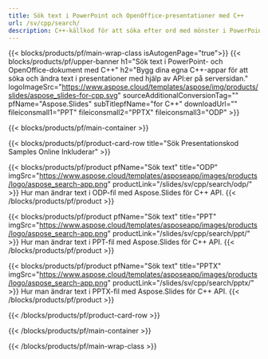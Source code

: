 ```yaml
---
title: Sök text i PowerPoint och OpenOffice-presentationer med C++
url: /sv/cpp/search/
description: C++-källkod för att söka efter ord med mönster i PowerPoint- och OpenOffice™-presentationer
---
```


{{< blocks/products/pf/main-wrap-class isAutogenPage="true">}}
{{< blocks/products/pf/upper-banner h1="Sök text i PowerPoint- och OpenOffice-dokument med C++" h2="Bygg dina egna C++-appar för att söka och ändra text i presentationer med hjälp av API:er på serversidan." logoImageSrc="https://www.aspose.cloud/templates/aspose/img/products/slides/aspose_slides-for-cpp.svg" sourceAdditionalConversionTag="" pfName="Aspose.Slides" subTitlepfName="for C++" downloadUrl="" fileiconsmall1="PPT" fileiconsmall2="PPTX" fileiconsmall3="ODP" >}}

{{< blocks/products/pf/main-container >}}

{{< blocks/products/pf/product-card-row title="Sök Presentationskod Samples Online Inkluderar" >}}

{{< blocks/products/pf/product pfName="Sök text" title="ODP" imgSrc="https://www.aspose.cloud/templates/asposeapp/images/products/logo/aspose_search-app.png" productLink="/slides/sv/cpp/search/odp/" >}}
Hur man ändrar text i ODP-fil med Aspose.Slides för C++ API.
{{< /blocks/products/pf/product >}}

{{< blocks/products/pf/product pfName="Sök text" title="PPT" imgSrc="https://www.aspose.cloud/templates/asposeapp/images/products/logo/aspose_search-app.png" productLink="/slides/sv/cpp/search/ppt/" >}}
Hur man ändrar text i PPT-fil med Aspose.Slides för C++ API.
{{< /blocks/products/pf/product >}}

{{< blocks/products/pf/product pfName="Sök text" title="PPTX" imgSrc="https://www.aspose.cloud/templates/asposeapp/images/products/logo/aspose_search-app.png" productLink="/slides/sv/cpp/search/pptx/" >}}
Hur man ändrar text i PPTX-fil med Aspose.Slides för C++ API.
{{< /blocks/products/pf/product >}}



{{< /blocks/products/pf/product-card-row >}}

{{< /blocks/products/pf/main-container >}}
    
{{< /blocks/products/pf/main-wrap-class >}}